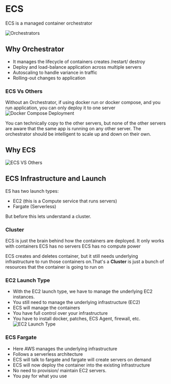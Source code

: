 # ECS

ECS is a managed container orchestrator

![Orchestrators](image.png)

## Why Orchestrator

- It manages the lifecycle of containers creates /restart/ destroy
- Deploy and load-balance application across multiple servers
- Autoscaling to handle variance in traffic
- Rolling-out changes to application

### ECS Vs Others
Without an Orchestrator, if using docker run or docker compose, and you run application, 
you can only deploy it to one server
![Docker Compose Deployment](image_1.png)

You can technically copy to the other servers, but none of the other servers
are aware that the same app is running on any other server.
The orchestrator should be intelligent to scale up and down on their own.

## Why ECS
![ECS VS Others ](image_2.png)



## ECS Infrastructure and Launch
ES has two launch types:
- EC2 (this is a Compute service that runs servers)
- Fargate (Serverless) 

But before this lets understand a cluster.
### Cluster
<tip>
ECS is just the brain behind how the containers are deployed.
It only works with containers
ECS has no servers
ECS has no compute power
</tip>

ECS creates and deletes container, but it 
still needs underlying infrastructure to run those containers on.That's a **Cluster** is just a 
bunch of resources that the container is going to run on 

### EC2 Launch Type

- With the EC2 launch type, we have to manage the underlying EC2 instances.
- You still need to manage the underlying infrastructure (EC2)
- ECS will manage the containers
- You have full control over your infrastructure
- You have to install docker, patches, ECS Agent, firewall, etc.
![EC2 Launch Type](image_3.png)

### ECS Fargate 
- Here AWS manages the underlying infrastructure 
- Follows a serverless architecture
- ECS will talk to fargate and fargate will create servers on demand
- ECS will now deploy the container into the existing infrastructure
- No need to provision/ maintain EC2 servers.
- You pay for what you use

 

